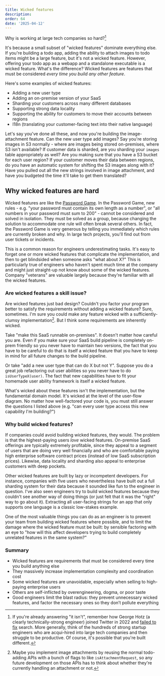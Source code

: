 ```yaml
---
title: Wicked features
description: 
order: 64
date: '2025-04-12'
---
```


Why is working at large tech companies so hard?[^1]

It's because a small subset of "wicked features" dominate everything else. If you're building a todo app, adding the ability to attach images to todo items might be a large feature, but it's not a wicked feature. However, offering your todo app as a webapp and a standalone executable is a wicked feature. What's the difference? Wicked features are features that must be considered _every time you build any other feature_.

Here's some examples of wicked features:

- Adding a new user type
- Adding an on-premise version of your SaaS
- Sharding your customers across many different databases
- Supporting strong data locality
- Supporting the ability for customers to move their accounts between regions
- I18n (translating your customer-facing text into their native language)

Let's say you've done all these, and now you're building the image-attachment feature. Can the new user type add images? Say you're storing images in S3 normally - where are images being stored on-premises, where S3 isn't available? If customer data is sharded, are you sharding your `images` table appropriately as well? Are you making sure that you have a S3 bucket for each user region? If your customer moves their data between regions, do you have an automatic system for shifting the S3 images along with it? Have you pulled out all the new strings involved in image attachment, and have you budgeted the time it'll take to get them translated?

## Why wicked features are hard

Wicked features are like the [Password Game](https://neal.fun/password-game/). In the Password Game, new rules - e.g. "your password must contain its own length as a number", or "all numbers in your password must sum to 200" - cannot be considered and solved in isolation. They must be solved as a group, because changing the solution to accommodate one rule will often break several others. In fact, the Password Game is very generous by telling you immediately which rules are currently broken and why. In large tech projects, you'll find out from user tickets or incidents. 

This is a common reason for engineers underestimating tasks. It's easy to forget one or more wicked features that complicate the implementation, and then to get blindsided when someone asks "what about X?" This is particularly true of engineers who haven't spent much time at the company and might just straight-up not know about some of the wicked features. Company "veterans" are valuable largely because they're familiar with all the wicked features.

### Are wicked features a skill issue?

Are wicked features just bad design? Couldn't you factor your program better to satisfy the requirements without adding a wicked feature? Sure, sometimes. I'm sure you could make any feature wicked with a sufficiently-clumsy implementation[^2]. But I think some requirements are inherently wicked.

Take "make this SaaS runnable on-premises". It doesn't matter how careful you are. Even if you make sure your SaaS build pipeline is completely on-prem friendly so you never have to maintain two versions, the fact that you have to be careful to do that is itself a wicked feature that you have to keep in mind for all future changes to the build pipeline.

Or take "add a new user type that can do X but not Y". Suppose you do a great job refactoring out user abilities so you never have to do `isUserTypeX(user)`. The fact that new capabilities have to fit your homemade user ability framework is itself a wicked feature.

What's wicked about these features isn't the implementation, but the fundamental domain model. It's wicked at the level of the user-flow diagram. No matter how well-factored your code is, you must still answer the questions I listed above (e.g. "can every user type access this new capability I'm building?")

### Why build wicked features?

If companies could avoid building wicked features, they would. The problem is that the highest-paying users _love_ wicked features. On-premise SaaS offerings are typically extremely profitable, since they appeal to a segment of users that are doing very well financially and who are comfortable paying high enterprise software contract prices (instead of low SaaS subscription prices). Likewise, data locality and sharding also appeal to enterprise customers with deep pockets.

Other wicked features are built by lazy or incompetent developers. For instance, companies with five users who nevertheless have built out a full sharding system for their data because it sounded like fun to the engineer in question. I've also seen engineers try to build wicked features because they couldn't see another way of doing things (or just felt that it was the "right" way to go about it). Extracting all user-facing strings for an app that only supports one language is a classic low-stakes example.

One of the most valuable things you can do as an engineer is to prevent your team from building wicked features where possible, and to limit the damage where the wicked feature must be built: by sensible factoring with an eye to "how will this affect developers trying to build completely unrelated features in the same system?"

### Summary

- Wicked features are requirements that must be considered every time you build anything else
- They massively increase implementation complexity and coordination cost
- Some wicked features are unavoidable, especially when selling to high-paying enterprise users
- Others are self-inflicted by overengineering, dogma, or poor taste
- Good engineers limit the blast radius: they prevent unnecessary wicked features, and factor the necessary ones so they don’t pollute everything



[^1]: If you're already answering "it isn't", remember how George Hotz (a clearly technically-strong engineer) joined Twitter in 2022 and [failed to fix](https://news.ycombinator.com/item?id=33723257) search. More generally, think of the hundreds of strong startup engineers who are acqui-hired into large tech companies and then struggle to be productive. Of course, it's possible that you're built different.

[^2]: Maybe you implement image attachments by reusing the normal todo-adding APIs with a bunch of flags to like `isAttachmentRequest`, so any future development on those APIs has to think about whether they're currently handling an attachment or not.
